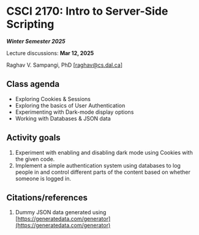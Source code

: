 # CSCI 2170: Intro to Server-Side Scripting

__*Winter Semester 2025*__

Lecture discussions: __Mar 12, 2025__

Raghav V. Sampangi, PhD [[raghav@cs.dal.ca]](raghav@cs.dal.ca)

## Class agenda

* Exploring Cookies & Sessions
* Exploring the basics of User Authentication
* Experimenting with Dark-mode display options
* Working with Databases & JSON data

## Activity goals

1. Experiment with enabling and disabling dark mode using Cookies with the given code.
2. Implement a simple authentication system using databases to log people in and control different parts of the content based on whether someone is logged in.

## Citations/references

1. Dummy JSON data generated using [https://generatedata.com/generator](https://generatedata.com/generator)
